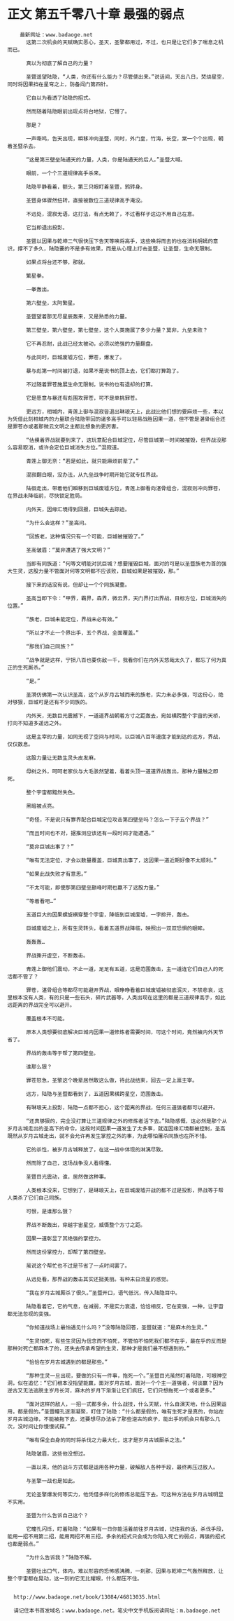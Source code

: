 # 正文 第五千零八十章 最强的弱点
        最新网址：www.badaoge.net
          这第二次机会的天赋确实恶心，圣灭，圣擎都用过，不过，也只是让它们多了喘息之机而已。
      
          真以为彻底了解自己的力量？
      
          圣暨遥望陆隐，“人类，你还有什么能力？尽管使出来。”说话间，天出八日，焚烧星空，同时将因果挡在星穹之上，防备阎门第四针。
      
          它自以为看透了陆隐的招式。
      
          然而随着陆隐眼前出现点将台地狱，它懵了。
      
          那是？
      
          一声嘶鸣，告天出现，瞬移冲向圣暨，同时，外门皇，竹海，长空，棠一个个出现，朝着圣暨杀去。
      
          “这是第三壁垒陆通天的力量，人类，你是陆通天的后人。”圣暨大喊。
      
          眼前，一个个三道规律高手杀来。
      
          陆隐平静看着，额头，第三只眼盯着圣暨，鸦转身。
      
          圣暨身体骤然扭转，直接被数位三道规律高手淹没。
      
          不远处，混寂无语，这打法，有点无赖了，不过看样子这边不用自己在意。
      
          它当即退出投影。
      
          圣暨以因果与乾坤二气很快压下告天等唤将高手，这些唤将而去的也在消耗明嫣的意识，撑不了多久，陆隐要的不是多有效果，而是从心理上打击圣暨，让圣暨，生命无限制。
      
          如果点将台还不够，那就。
      
          繁星拳。
      
          一拳轰出。
      
          第六壁垒，太阿繁星。
      
          圣暨望着那无尽星辰轰来，又是熟悉的力量。
      
          第三壁垒，第六壁垒，第七壁垒，这个人类施展了多少力量？莫非，九垒未败？
      
          它不再忍耐，此战已经太被动，必须以绝强的力量翻盘。
      
          与此同时，巨城废墟方位，罪苍，爆发了。
      
          暴与彪第一时间被打退，如果不是说书的顶上去，它们都打算跑了。
      
          不过随着罪苍施展生命无限制，说书的也有退却的打算。
      
          它是愿意与暴还有彪围攻罪苍，可不是单挑罪苍。
      
          更远方，相城内，青莲上御与混寂皆退出琳琅天上，此战比他们想的要麻烦一些，本以为凭借此刻相城内的力量联合陆隐带回的诸多高手可以轻易战胜因果一道，但不管是湛骨组合还是罪苍亦或者那微云文明之主都比想象的更厉害。
      
          “估摸着界战就要到来了，这玩意配合巨城定位，尽管巨城第一时间被摧毁，但界战没那么容易取消，或许会定位巨城消失方位。”混寂道。
      
          青莲上御无奈：“若是如此，就只能麻烦前辈了。”
      
          混寂翻白眼，没办法，从九垒战争时期开始它就专扛界战。
      
          陆徊走出，带着他们瞬移到巨城废墟方位，青莲上御看向湛骨组合，混寂则冲向罪苍，在界战未降临前，尽快锁定胜局。
      
          内外天，因缘汇境得到回报，巨城失去踪迹。
      
          “为什么会这样？”圣高问。
      
          “回族老，这种情况只有一个可能，巨城被摧毁了。”
      
          圣高皱眉：“莫非遭遇了强大文明？”
      
          当即有同族道：“何等文明能对抗巨城？想要摧毁巨城，面对的可是以圣暨族老为首的强大生灵，这股力量不管面对何等文明都不应该败，巨城如果是被摧毁，那。”
      
          接下来的话没有说，但却让一个个同族凝重。
      
          圣高当即下令：“甲界，霸界，森界，微云界，天门界打出界战，目标方位，巨城消失的位置。”
      
          “族老，巨城未能定位，界战未必有效。”
      
          “所以才不止一个界出手，五个界战，全面覆盖。”
      
          “那我们自己同族？”
      
          “战争就是这样，宁损八百也要伤敌一千，我看你们在内外天悠哉太久了，都忘了何为真正的生死厮杀。”
      
          “是。”
      
          圣漪仿佛第一次认识圣高，这个从岁月古城而来的族老，实力未必多强，可这份心，绝对够狠，巨城可是还有不少同族的。
      
          内外天，无数目光震撼下，一道道界战朝着方寸之距轰去，宛如横跨整个宇宙的天桥，打向不知道多遥远之外。
      
          这是主宰的力量，如同无视了空间与时间，以巨城八百年速度才能到达的远方，界战，仅仅数息。
      
          这股力量让无数生灵头皮发麻。
      
          母树之外，呵呵老家伙与大毛骇然望着，看着头顶一道道界战轰出，那种力量触之即死。
      
          整个宇宙都黯然失色。
      
          黑暗被点亮。
      
          “奇怪，不是说只有罪界配合巨城定位攻击第四壁垒吗？怎么一下子五个界战？”
      
          “而且时间也不对，据推测应该还有一段时间才能遭遇。”
      
          “莫非巨城出事了？”
      
          “唯有无法定位，才会以数量覆盖，巨城真出事了，这因果一道近期好像不太顺利。”
      
          “如果此战失败才有意思。”
      
          “不太可能，即便那第四壁垒巅峰时期也赢不了这股力量。”
      
          “等着看吧…”
      
          五道巨大的因果螺旋横穿整个宇宙，降临到巨城废墟，一字排开，轰击。
      
          巨城废墟之上，所有生灵转头，看着五道界战降临，映照出一双双恐惧的眼眸。
      
          轰轰轰…
      
          界战撕开虚空，不断轰击。
      
          青莲上御他们震动，不止一道，足足有五道，这是范围轰击，主一道连它们自己人的死活都不管了？
      
          罪苍，湛骨组合等都尽可能避开界战，眼睁睁看着巨城废墟被彻底泯灭，不禁悲哀，这里根本没有人类，有的只是一些石头，碎片武器等，人类出现在这里的都是三道规律高手，如此远距离的界战完全可以避开。
      
          覆盖根本不可能。
      
          原本人类想要彻底解决巨城内因果一道修炼者需要时间，可这个时间，竟然被内外天节省了。
      
          界战的轰击等于帮了第四壁垒。
      
          谁那么狠？
      
          罪苍怒急，圣擎这个晚辈居然敢这么做，待此战结束，回去一定上禀主宰。
      
          远方，陆隐与圣暨都看到了，五道因果横跨星空，范围轰击。
      
          有琳琅天上投影，陆隐一点都不担心，这个距离的界战，任何三道强者都可以避开。
      
          “还真够狠的，完全没打算让三道规律之外的修炼者活下去。”陆隐感慨，这必然是那个从岁月古城走出的圣高下的命令。这段时间因果一道发生了太多事，就连因缘汇境都被控制，圣高既然从岁月古城走出，就不会允许再发生掌控之外的事，为此哪怕屠杀同族也在所不惜。
      
          它的杀性，被岁月古城释放了，在这一战中体现的淋漓尽致。
      
          然而除了自己，这场战争没人看得懂。
      
          圣暨目光震动，谁，居然做这种事。
      
          人类根本没来，它想到了，是琳琅天上，在巨城废墟开战的都不过是投影，界战等于帮人类杀了它们自己同族。
      
          可恨，是谁那么狠？
      
          界战不断轰出，穿越宇宙星空，威慑整个方寸之距。
      
          因果一道彰显了其绝强的掌控力。
      
          然而这份掌控力，却帮了第四壁垒。
      
          虽说这个帮忙也不过是节省了一点时间罢了。
      
          从远处看，那界战的轰击其实还挺美丽。有种末日流星的感觉。
      
          “我在岁月古城厮杀了很久。”圣暨开口，语气低沉，传入陆隐耳中。
      
          陆隐看着它，它的气息，在减弱，不是实力衰退，恰恰相反，它在变强，一种，让宇宙都无法忽视的变强。
      
          “你知道战场上最怕遇见什么吗？”没等陆隐回答，圣暨就道：“是麻木的生灵。”
      
          “生灵怕死，有些生灵因为信念而不怕死，不管怕不怕死我们都不在乎，最在乎的反而是那种对死亡都麻木了的，还失去传承希望的生灵，那种才是我们最不想遇到的。”
      
          “恰恰在岁月古城遇到的都是那些。”
      
          “那种生灵一旦出现，要做的只有一件事，拖死一个。”圣暨目光虽然盯着陆隐，可眼神空洞，似在追忆：“它们根本没指望能赢，面对岁月古城，面对一个个主一道强者，何谈赢？因为逆古又无法逃脱主岁月长河，麻木的岁月下渐渐让它们疯狂，它们只想拖死一个或者更多。”
      
          “面对这样的敌人，一招一式都多余，什么战技，什么天赋，什么自演天地，什么因果运用，都是假的。”圣暨瞳孔逐渐凝聚，盯住了陆隐：“什么都是假的，唯有生死才是真的，你站在岁月古城边缘，不能被拖下去，还要想尽办法杀了那些逆古的疯子，能出手的机会只有那么几次，没时间让你慢慢试探。”
      
          “唯有保全自身的同时将杀伐之力最大化，这才是岁月古城厮杀之法。”
      
          陆隐皱眉，这些他没想过。
      
          一直以来，他的战斗方式都是运用各种力量，破解敌人各种手段，最终再压过敌人。
      
          与圣擎一战也是如此。
      
          无论圣擎爆发何等实力，他凭借多样化的修炼总能压下去。可这种方法在岁月古城明显不实用。
      
          圣暨为什么告诉自己这个？
      
          它瞳孔闪烁，盯着陆隐：“如果有一日你能活着前往岁月古城，记住我的话，杀伐手段，能用一招不用第二招，能用两招不用三招，多余的招式只会成为你陷入死亡的弱点，再强的招式也都是弱点。”
      
          “为什么告诉我？”陆隐不解。
      
          圣暨吐出口气，体内，难以形容的恐怖感沸腾，一刹那，因果与乾坤二气轰然释放，让整个宇宙都在晃动，这一刻的它无比耀眼，什么都压不住。
      
      
      http://www.badaoge.net/book/13084/46813035.html
      
      请记住本书首发域名：www.badaoge.net。笔尖中文手机版阅读网址：m.badaoge.net